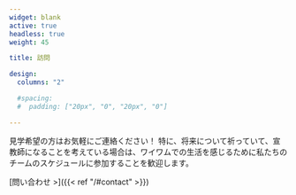 ```yaml
---
widget: blank
active: true
headless: true
weight: 45

title: 訪問

design:
  columns: "2"

  #spacing:
  #  padding: ["20px", "0", "20px", "0"]

---
```


見学希望の方はお気軽にご連絡ください！ 特に、将来について祈っていて、宣教師になることを考えている場合は、ワイワムでの生活を感じるために私たちのチームのスケジュールに参加することを歓迎します。

[問い合わせ >]({{< ref "/#contact" >}})
